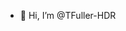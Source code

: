 - 👋 Hi, I’m @TFuller-HDR


<!---
- 👀 I’m interested in ...
- 🌱 I’m currently learning ...
- 💞️ I’m looking to collaborate on ...
- 📫 How to reach me ...

TFuller-HDR/TFuller-HDR is a ✨ special ✨ repository because its `README.md` (this file) appears on your GitHub profile.
You can click the Preview link to take a look at your changes.
--->
